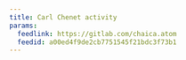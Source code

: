 ```yaml
---
title: Carl Chenet activity
params:
  feedlink: https://gitlab.com/chaica.atom
  feedid: a00ed4f9de2cb7751545f21bdc3f73b1
---
```

